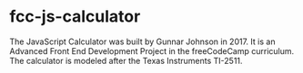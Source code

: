 # fcc-js-calculator 
The JavaScript Calculator was built by Gunnar Johnson in 2017. It is an Advanced Front End Development Project in the freeCodeCamp curriculum. The calculator is modeled after the Texas Instruments TI-2511.
